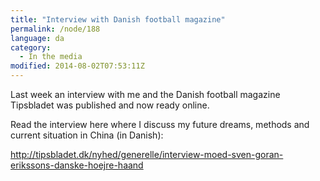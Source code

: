 ```yaml
---
title: "Interview with Danish football magazine"
permalink: /node/188
language: da
category:
  - In the media
modified: 2014-08-02T07:53:11Z
---
```


Last week an interview with me and the Danish football magazine Tipsbladet was published and now ready online.

Read the interview here where I discuss my future dreams, methods and current situation in China (in Danish):

<http://tipsbladet.dk/nyhed/generelle/interview-moed-sven-goran-erikssons-danske-hoejre-haand>
